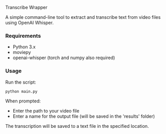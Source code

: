 Transcribe Wrapper  

A simple command-line tool to extract and transcribe text from video files using OpenAI Whisper.

### Requirements

- Python 3.x
- moviepy
- openai-whisper (torch and numpy also required)

### Usage

Run the script:

```bash
python main.py
```

When prompted:

- Enter the path to your video file
- Enter a name for the output file (will be saved in the 'results' folder)

The transcription will be saved to a text file in the specified location.

